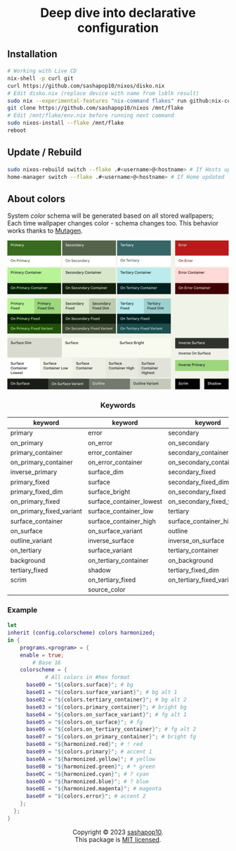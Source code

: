 <h1 align="center">Deep dive into declarative configuration</h1>

## Installation

```bash
# Working with Live CD
nix-shell -p curl git
curl https://github.com/sashapop10/nixos/disko.nix
# Edit disko.nix (replace device with name from lsblk result)
sudo nix --experimental-features "nix-command flakes" run github:nix-community/disko -- --mode disko ./disko.nix
git clone https://github.com/sashapop10/nixos /mnt/flake
# Edit /mnt/flake/env.nix before running next command
sudo nixos-install --flake /mnt/flake
reboot
```

## Update / Rebuild

```bash
sudo nixos-rebuild switch --flake .#<username>@<hostname> # If Hosts updated
home-manager switch --flake .#<username>@<hostname> # If Home updated
```

## About colors

System _color_ schema will be generated based on all stored wallpapers;
Each time wallpaper changes color - schema changes too.
This behavior works thanks to [Mutagen](https://github.com/InioX/matugen).

<div align="center">

![Color scheme](./assets/colors.jpg)

### Keywords

| keyword                  | keyword                  | keyword                    |
| ------------------------ | ------------------------ | -------------------------- |
| primary                  | error                    | secondary                  |
| on_primary               | on_error                 | on_secondary               |
| primary_container        | error_container          | secondary_container        |
| on_primary_container     | on_error_container       | on_secondary_container     |
| inverse_primary          | surface_dim              | secondary_fixed            |
| primary_fixed            | surface                  | secondary_fixed_dim        |
| primary_fixed_dim        | surface_bright           | on_secondary_fixed         |
| on_primary_fixed         | surface_container_lowest | on_secondary_fixed_variant |
| on_primary_fixed_variant | surface_container_low    | tertiary                   |
| surface_container        | surface_container_high   | surface_container_highest  |
| on_surface               | on_surface_variant       | outline                    |
| outline_variant          | inverse_surface          | inverse_on_surface         |
| on_tertiary              | surface_variant          | tertiary_container         |
| background               | on_tertiary_container    | on_background              |
| tertiary_fixed           | shadow                   | tertiary_fixed_dim         |
| scrim                    | on_tertiary_fixed        | on_tertiary_fixed_variant  |
|                          | source_color             |                            |

</div>

### Example

```nix
let
inherit (config.colorscheme) colors harmonized;
in {
	programs.<program> = {
    enable = true;
		# Base 16
    colorscheme = {
			# All colors in #hex format
      base00 = "${colors.surface}"; # bg
      base01 = "${colors.surface_variant}"; # bg alt 1
      base02 = "${colors.tertiary_container}"; # bg alt 2
      base03 = "${colors.primary_container}"; # bright bg
      base04 = "${colors.on_surface_variant}"; # fg alt 1
      base05 = "${colors.on_surface}"; # fg
      base06 = "${colors.on_tertiary_container}"; # fg alt 2
      base07 = "${colors.on_primary_container}"; # bright fg
      base08 = "${harmonized.red}"; # ! red
      base09 = "${colors.primary}"; # accent 1
      base0A = "${harmonized.yellow}"; # yellow
      base0B = "${harmonized.green}"; # * green
      base0C = "${harmonized.cyan}"; # ? cyan
      base0D = "${harmonized.blue}"; # ? blue
      base0E = "${harmonized.magenta}"; # magenta
      base0F = "${colors.error}"; # accent 2
    };
  };
}
```

<p align="center">
Copyright © 2023 <a href="https://github.com/sashapop10">sashapop10</a>.<br/>
This package is <a href="./LICENSE">MIT licensed</a>.<br/>
</p>
